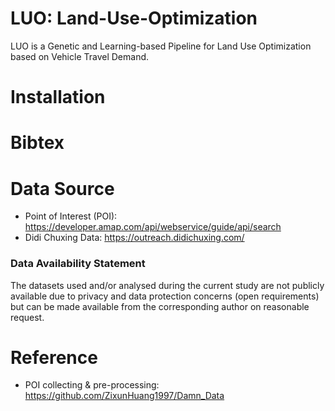 # LUO: Land-Use-Optimization
LUO is a Genetic and Learning-based Pipeline for Land Use Optimization based on Vehicle Travel Demand.

# Installation

# Bibtex

# Data Source
- Point of Interest (POI): https://developer.amap.com/api/webservice/guide/api/search
- Didi Chuxing Data: https://outreach.didichuxing.com/
### Data Availability Statement
The datasets used and/or analysed during the current study are not publicly available due to privacy and data protection concerns (open requirements) but can be made available from the corresponding author on reasonable request.

# Reference
- POI collecting & pre-processing: https://github.com/ZixunHuang1997/Damn_Data
